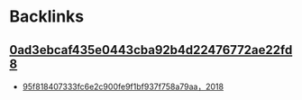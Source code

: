 
# Backlinks
## [0ad3ebcaf435e0443cba92b4d22476772ae22fd8](0ad3ebcaf435e0443cba92b4d22476772ae22fd8.md)
- [95f818407333fc6e2c900fe9f1bf937f758a79aa，2018](95f818407333fc6e2c900fe9f1bf937f758a79aa，2018.md)


